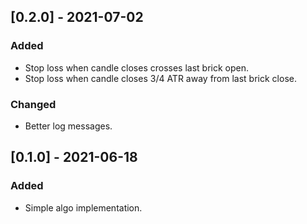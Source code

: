 ## [0.2.0] - 2021-07-02
### Added
- Stop loss when candle closes crosses last brick open.
- Stop loss when candle closes 3/4 ATR away from last brick close.

### Changed
- Better log messages.

## [0.1.0] - 2021-06-18
### Added
- Simple algo implementation.